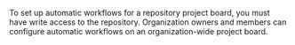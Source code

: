 To set up automatic workflows for a repository project board, you must have write access to the repository. Organization owners and members can configure automatic workflows on an organization-wide project board.
